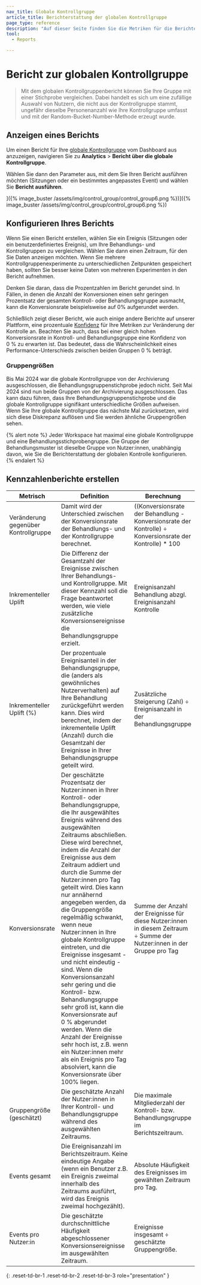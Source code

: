 ```yaml
---
nav_title: Globale Kontrollgruppe
article_title: Berichterstattung der globalen Kontrollgruppe
page_type: reference
description: "Auf dieser Seite finden Sie die Metriken für die Berichterstattung auf der Seite Globale Kontrollgruppe Reporting im Dashboard."
tool: 
  - Reports

---
```


# Bericht zur globalen Kontrollgruppe

> Mit dem globalen Kontrollgruppenbericht können Sie Ihre Gruppe mit einer Stichprobe vergleichen. Dabei handelt es sich um eine zufällige Auswahl von Nutzern, die nicht aus der Kontrollgruppe stammt, ungefähr dieselbe Personenanzahl wie Ihre Kontrollgruppe umfasst und mit der Random-Bucket-Number-Methode erzeugt wurde.

## Anzeigen eines Berichts

Um einen Bericht für Ihre [globale Kontrollgruppe]({{site.baseurl}}/user_guide/engagement_tools/testing/global_control_group/) vom Dashboard aus anzuzeigen, navigieren Sie zu **Analytics** > **Bericht über die globale Kontrollgruppe**. 

Wählen Sie dann den Parameter aus, mit dem Sie Ihren Bericht ausführen möchten (Sitzungen oder ein bestimmtes angepasstes Event) und wählen Sie **Bericht ausführen**.

]({% image_buster /assets/img/control_group/control_group6.png %})]({% image_buster /assets/img/control_group/control_group6.png %})

## Konfigurieren Ihres Berichts

Wenn Sie einen Bericht erstellen, wählen Sie ein Ereignis (Sitzungen oder ein benutzerdefiniertes Ereignis), um Ihre Behandlungs- und Kontrollgruppen zu vergleichen. Wählen Sie dann einen Zeitraum, für den Sie Daten anzeigen möchten. Wenn Sie mehrere Kontrollgruppenexperimente zu unterschiedlichen Zeitpunkten gespeichert haben, sollten Sie besser keine Daten von mehreren Experimenten in den Bericht aufnehmen.

Denken Sie daran, dass die Prozentzahlen im Bericht gerundet sind. In Fällen, in denen die Anzahl der Konversionen einen sehr geringen Prozentsatz der gesamten Kontroll- oder Behandlungsgruppe ausmacht, kann die Konversionsrate beispielsweise auf 0% aufgerundet werden.

Schließlich zeigt dieser Bericht, wie auch einige andere Berichte auf unserer Plattform, eine prozentuale [Konfidenz]({{site.baseurl}}/user_guide/engagement_tools/testing/multivariant_testing/multivariate_analytics/#understanding-confidence) für Ihre Metriken zur Veränderung der Kontrolle an. Beachten Sie auch, dass bei einer gleich hohen Konversionsrate in Kontroll- und Behandlungsgruppe eine Konfidenz von 0 % zu erwarten ist. Das bedeutet, dass die Wahrscheinlichkeit eines Performance-Unterschieds zwischen beiden Gruppen 0 % beträgt. 

### Gruppengrößen

Bis Mai 2024 war die globale Kontrollgruppe von der Archivierung ausgeschlossen, die Behandlungsgruppenstichprobe jedoch nicht. Seit Mai 2024 sind nun beide Gruppen von der Archivierung ausgeschlossen. Das kann dazu führen, dass Ihre Behandlungsgruppenstichprobe und die globale Kontrollgruppe signifikant unterschiedliche Größen aufweisen. Wenn Sie Ihre globale Kontrollgruppe das nächste Mal zurücksetzen, wird sich diese Diskrepanz auflösen und Sie werden ähnliche Gruppengrößen sehen.

{% alert note %}
Jeder Workspace hat maximal eine globale Kontrollgruppe und eine Behandlungsstichprobengruppe. Die Gruppe der Behandlungsmuster ist dieselbe Gruppe von Nutzer:innen, unabhängig davon, wie Sie die Berichterstattung der globalen Kontrolle konfigurieren.
{% endalert %}

## Kennzahlenberichte erstellen

| Metrisch | Definition | Berechnung |
| -- | -- | -- |
| Veränderung gegenüber Kontrollgruppe | Damit wird der Unterschied zwischen der Konversionsrate der Behandlungs- und der Kontrollgruppe berechnet. | ((Konversionsrate der Behandlung - Konversionsrate der Kontrolle) ÷ Konversionsrate der Kontrolle) * 100 |
| Inkrementeller Uplift | Die Differenz der Gesamtzahl der Ereignisse zwischen Ihrer Behandlungs- und Kontrollgruppe. Mit dieser Kennzahl soll die Frage beantwortet werden, wie viele zusätzliche Konversionsereignisse die Behandlungsgruppe erzielt. | Ereignisanzahl Behandlung abzgl. Ereignisanzahl Kontrolle |
| Inkrementeller Uplift (%) | Der prozentuale Ereignisanteil in der Behandlungsgruppe, die (anders als gewöhnliches Nutzerverhalten) auf Ihre Behandlung zurückgeführt werden kann. Dies wird berechnet, indem der inkrementelle Uplift (Anzahl) durch die Gesamtzahl der Ereignisse in Ihrer Behandlungsgruppe geteilt wird. | Zusätzliche Steigerung (Zahl) ÷ Ereignisanzahl in der Behandlungsgruppe |
| Konversionsrate | Der geschätzte Prozentsatz der Nutzer:innen in Ihrer Kontroll- oder Behandlungsgruppe, die Ihr ausgewähltes Ereignis während des ausgewählten Zeitraums abschließen. Diese wird berechnet, indem die Anzahl der Ereignisse aus dem Zeitraum addiert und durch die Summe der Nutzer:innen pro Tag geteilt wird. Dies kann nur annähernd angegeben werden, da die Gruppengröße regelmäßig schwankt, wenn neue Nutzer:innen in Ihre globale Kontrollgruppe eintreten, und die Ereignisse insgesamt - und nicht eindeutig - sind. Wenn die Konversionsanzahl sehr gering und die Kontroll- bzw. Behandlungsgruppe sehr groß ist, kann die Konversionsrate auf 0 % abgerundet werden. Wenn die Anzahl der Ereignisse sehr hoch ist, z.B. wenn ein Nutzer:innen mehr als ein Ereignis pro Tag absolviert, kann die Konversionsrate über 100% liegen. | Summe der Anzahl der Ereignisse für diese Nutzer:innen in diesem Zeitraum ÷ Summe der Nutzer:innen in der Gruppe pro Tag |
| Gruppengröße (geschätzt) | Die geschätzte Anzahl der Nutzer:innen in Ihrer Kontroll- und Behandlungsgruppe während des ausgewählten Zeitraums. | Die maximale Mitgliederzahl der Kontroll- bzw. Behandlungsgruppe im Berichtszeitraum. |
| Events gesamt | Die Ereignisanzahl im Berichtszeitraum. Keine eindeutige Angabe (wenn ein Benutzer z.B. ein Ereignis zweimal innerhalb des Zeitraums ausführt, wird das Ereignis zweimal hochgezählt). | Absolute Häufigkeit des Ereignisses im gewählten Zeitraum pro Tag. |
| Events pro Nutzer:in | Die geschätzte durchschnittliche Häufigkeit abgeschlossener Konversionsereignisse im ausgewählten Zeitraum. | Ereignisse insgesamt ÷ geschätzte Gruppengröße. |
{: .reset-td-br-1 .reset-td-br-2 .reset-td-br-3 role="presentation" }

